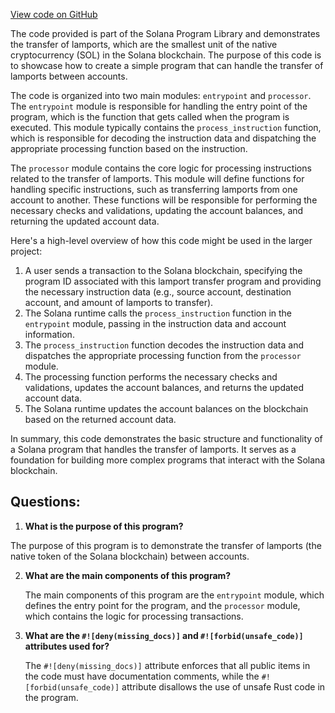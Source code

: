 [View code on GitHub](https://github.com/solana-labs/solana-program-library/examples/rust/sysvar/src/lib.rs)

The code provided is part of the Solana Program Library and demonstrates the transfer of lamports, which are the smallest unit of the native cryptocurrency (SOL) in the Solana blockchain. The purpose of this code is to showcase how to create a simple program that can handle the transfer of lamports between accounts.

The code is organized into two main modules: `entrypoint` and `processor`. The `entrypoint` module is responsible for handling the entry point of the program, which is the function that gets called when the program is executed. This module typically contains the `process_instruction` function, which is responsible for decoding the instruction data and dispatching the appropriate processing function based on the instruction.

The `processor` module contains the core logic for processing instructions related to the transfer of lamports. This module will define functions for handling specific instructions, such as transferring lamports from one account to another. These functions will be responsible for performing the necessary checks and validations, updating the account balances, and returning the updated account data.

Here's a high-level overview of how this code might be used in the larger project:

1. A user sends a transaction to the Solana blockchain, specifying the program ID associated with this lamport transfer program and providing the necessary instruction data (e.g., source account, destination account, and amount of lamports to transfer).
2. The Solana runtime calls the `process_instruction` function in the `entrypoint` module, passing in the instruction data and account information.
3. The `process_instruction` function decodes the instruction data and dispatches the appropriate processing function from the `processor` module.
4. The processing function performs the necessary checks and validations, updates the account balances, and returns the updated account data.
5. The Solana runtime updates the account balances on the blockchain based on the returned account data.

In summary, this code demonstrates the basic structure and functionality of a Solana program that handles the transfer of lamports. It serves as a foundation for building more complex programs that interact with the Solana blockchain.
## Questions: 
 1. **What is the purpose of this program?**

   The purpose of this program is to demonstrate the transfer of lamports (the native token of the Solana blockchain) between accounts.

2. **What are the main components of this program?**

   The main components of this program are the `entrypoint` module, which defines the entry point for the program, and the `processor` module, which contains the logic for processing transactions.

3. **What are the `#![deny(missing_docs)]` and `#![forbid(unsafe_code)]` attributes used for?**

   The `#![deny(missing_docs)]` attribute enforces that all public items in the code must have documentation comments, while the `#![forbid(unsafe_code)]` attribute disallows the use of unsafe Rust code in the program.